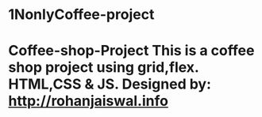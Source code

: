 # 1NonlyCoffee-project
# Coffee-shop-Project This is a coffee shop project using grid,flex.  HTML,CSS &amp; JS.  Designed by: http://rohanjaiswal.info
